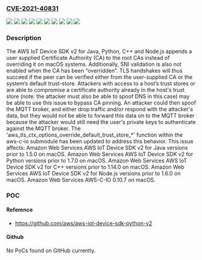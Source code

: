 ### [CVE-2021-40831](https://cve.mitre.org/cgi-bin/cvename.cgi?name=CVE-2021-40831)
![](https://img.shields.io/static/v1?label=Product&message=AWS%20IoT%20Device%20SDK%20v2%20for%20C%2B%2B&color=blue)
![](https://img.shields.io/static/v1?label=Product&message=AWS%20IoT%20Device%20SDK%20v2%20for%20Java%20&color=blue)
![](https://img.shields.io/static/v1?label=Product&message=AWS%20IoT%20Device%20SDK%20v2%20for%20Node.js&color=blue)
![](https://img.shields.io/static/v1?label=Product&message=AWS%20IoT%20Device%20SDK%20v2%20for%20Python&color=blue)
![](https://img.shields.io/static/v1?label=Product&message=AWS-C-IO&color=blue)
![](https://img.shields.io/static/v1?label=Version&message=%3C%201.14.0%20&color=brighgreen)
![](https://img.shields.io/static/v1?label=Version&message=%3C%201.5.0%20&color=brighgreen)
![](https://img.shields.io/static/v1?label=Version&message=%3C%201.6.0%20&color=brighgreen)
![](https://img.shields.io/static/v1?label=Version&message=%3C%201.7.0%20&color=brighgreen)
![](https://img.shields.io/static/v1?label=Vulnerability&message=The%20AWS%20IoT%20Device%20SDK%20v2%20for%20Java%2C%20Python%2C%20C%2B%2B%20and%20Node.js%20appends%20a%20user%20supplied%20Certificate%20Authority%20(CA)%20to%20the%20root%20CAs%20instead%20of%20overriding%20it%20on%20macOS%20systems.%20Additionally%2C%20SNI%20validation%20is%20also%20not%20enabled%20when%20the%20CA%20has%20been%20%E2%80%9Coverridden%E2%80%9D.%20TLS%20handshakes%20will%20thus%20succeed%20if%20the%20peer%20can%20be%20verified%20either%20from%20the%20user-supplied%20CA%20or%20the%20system%E2%80%99s%20default%20trust-store.%20Attackers%20with%20access%20to%20a%20host%E2%80%99s%20trust%20stores%20or%20are%20able%20to%20compromise%20a%20certificate%20authority%20already%20in%20the%20host's%20trust%20store%20(note%3A%20the%20attacker%20must%20also%20be%20able%20to%20spoof%20DNS%20in%20this%20case)%20may%20be%20able%20to%20use%20this%20issue%20to%20bypass%20CA%20pinning.%20An%20attacker%20could%20then%20spoof%20the%20MQTT%20broker%2C%20and%20either%20drop%20traffic%20and%2For%20respond%20with%20the%20attacker's%20data%2C%20but%20they%20would%20not%20be%20able%20to%20forward%20this%20data%20on%20to%20the%20MQTT%20broker%20because%20the%20attacker%20would%20still%20need%20the%20user's%20private%20keys%20to%20authenticate%20against%20the%20MQTT%20broker.%20&color=brighgreen)

### Description

The AWS IoT Device SDK v2 for Java, Python, C++ and Node.js appends a user supplied Certificate Authority (CA) to the root CAs instead of overriding it on macOS systems. Additionally, SNI validation is also not enabled when the CA has been “overridden”. TLS handshakes will thus succeed if the peer can be verified either from the user-supplied CA or the system’s default trust-store. Attackers with access to a host’s trust stores or are able to compromise a certificate authority already in the host's trust store (note: the attacker must also be able to spoof DNS in this case) may be able to use this issue to bypass CA pinning. An attacker could then spoof the MQTT broker, and either drop traffic and/or respond with the attacker's data, but they would not be able to forward this data on to the MQTT broker because the attacker would still need the user's private keys to authenticate against the MQTT broker. The 'aws_tls_ctx_options_override_default_trust_store_*' function within the aws-c-io submodule has been updated to address this behavior. This issue affects: Amazon Web Services AWS IoT Device SDK v2 for Java versions prior to 1.5.0 on macOS. Amazon Web Services AWS IoT Device SDK v2 for Python versions prior to 1.7.0 on macOS. Amazon Web Services AWS IoT Device SDK v2 for C++ versions prior to 1.14.0 on macOS. Amazon Web Services AWS IoT Device SDK v2 for Node.js versions prior to 1.6.0 on macOS. Amazon Web Services AWS-C-IO 0.10.7 on macOS.

### POC

#### Reference
- https://github.com/aws/aws-iot-device-sdk-python-v2

#### Github
No PoCs found on GitHub currently.

